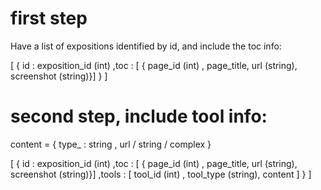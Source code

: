 # first step

Have a list of expositions identified by id, and include the toc info:

[
    {
        id : exposition_id (int)
        ,toc : [ { page_id (int) , page_title, url (string), screenshot (string)}]
    }
]

# second step, include tool info:

content = {
    type_ : string
    , url / string / complex 
}

[
    {
        id : exposition_id (int)
        ,toc : [ { page_id (int) , page_title, url (string), screenshot (string)}]
        ,tools : [ tool_id (int) , tool_type (string), content  ]
    }
]

